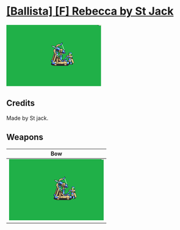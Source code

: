 # [\[Ballista\] \[F\] Rebecca by St Jack](./)

<img src="./5.%20Bow%20(Ballista)/Bow_000.png" alt="[Ballista] [F] Rebecca by St Jack standing" />

## Credits

Made by St jack.

## Weapons


|Bow |
|  :---: |
| <img alt="Bow animation" src="./5.%20Bow%20(Ballista)/Bow.gif" /> |

